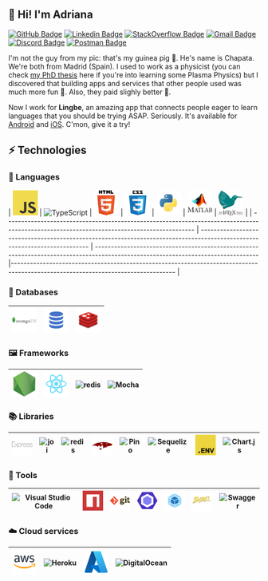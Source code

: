 ## :wave: Hi! I'm Adriana

[![GitHub Badge](https://img.shields.io/badge/-@amda-phd?style=flat-square&logo=GitHub&logoColor=white&color=blueviolet)](https://github.com/amda-phd)
[![Linkedin Badge](https://img.shields.io/badge/-Adriana%20Martin%20de%20Aguilera-blue?style=flat-square&logo=Linkedin&logoColor=white&link=https://www.linkedin.com/in/amda/)](https://www.linkedin.com/in/amda/)
[![StackOverflow Badge](https://img.shields.io/badge/-Stack%20Overflow-FE7A16?style=flat-square&logo=Stack-Overflow&logoColor=white)](https://stackoverflow.com/users/14979932/amda?tab=profile)
[![Gmail Badge](https://img.shields.io/badge/-adrianamdeaguilera@gmail.com-c14438?style=flat-square&logo=Gmail&logoColor=white&link=mailto:kanna6501@gmail.com)](mailto:adrianamdeaguilera@gmail.com)
[![Discord Badge](https://img.shields.io/badge/-amda-5865F2?style=flat-square&logo=Discord&logoColor=white)](https://discordapp.com/users/amda#5788/)
[![Postman Badge](https://img.shields.io/badge/-amdaPhD-f56d24?style=flat-square&logo=Postman&logoColor=white)](https://www.postman.com/amda)

I'm not the guy from my pic: that's my guinea pig :hamster:. He's name is Chapata. We're both from Madrid (Spain). I used to work as a physicist (you can check [my PhD thesis](https://e-archivo.uc3m.es/handle/10016/24978) here if you're into learning some Plasma Physics) but I discovered that building apps and services that other people used was much more fun :tada:. Also, they paid slighly better :money_with_wings:.

Now I work for **Lingbe**, an amazing app that connects people eager to learn languages that you should be trying ASAP. Seriously. It's available for [Android](https://play.google.com/store/apps/details?id=com.lingbe.app&hl=en&gl=US) and [iOS](https://apps.apple.com/us/app/lingbe/id1061633775). C'mon, give it a try!

## ⚡ Technologies

### :speech_balloon: Languages

| <img alt="JavaScript" title="JavaScript" width="50px" src="https://raw.githubusercontent.com/github/explore/master/topics/javascript/javascript.png"> | <img alt="TypeScript" title="TypeScript" width="50px" src="https://upload.wikimedia.org/wikipedia/commons/thumb/4/4c/Typescript_logo_2020.svg/768px-Typescript_logo_2020.svg.png?20210506173343"> | <img title="HTML" alt="HTML" width="50px" src="https://raw.githubusercontent.com/github/explore/master/topics/html/html.png">
| <img title="CSS" alt="CSS" width="50px" src="https://raw.githubusercontent.com/github/explore/master/topics/css/css.png"> | <img title="Python" alt="Python" width="50px" src="https://raw.githubusercontent.com/github/explore/master/topics/python/python.png" /> | <img title="MatLab" alt="MatLab" width="50px" src="https://raw.githubusercontent.com/github/explore/master/topics/matlab/matlab.png"> | <img title="LaTeX" alt="LaTeX" width="50px" src="https://raw.githubusercontent.com/github/explore/master/topics/latex/latex.png"> |
| ----------------------------------------------------------------------------------------------------------------------------------------- | ------------------------------------------------------------------------------------------------------------------------- | --------------------------------------------------------------------------------------------------------------------------------- |--------------------------------------------------------------------------------------------------------------------------------- |

### :floppy_disk: Databases

| <img title="MongoDB" alt="MongoDB" width="50px" src="https://raw.githubusercontent.com/github/explore/master/topics/mongodb/mongodb.png"> | <img title="SQL" alt="SQL" width="50px" src="https://raw.githubusercontent.com/github/explore/master/topics/sql/sql.png"> | <img title="redis" alt="redis" width="50px" src="https://raw.githubusercontent.com/github/explore/master/topics/redis/redis.png"> |
| ----------------------------------------------------------------------------------------------------------------------------------------- | ------------------------------------------------------------------------------------------------------------------------- | --------------------------------------------------------------------------------------------------------------------------------- |

### 🖼️ Frameworks

| <img title="Node.js" alt="Node.js" width="50px" src="https://raw.githubusercontent.com/github/explore/master/topics/nodejs/nodejs.png"> | <img title="React" alt="React" width="50px" src="https://raw.githubusercontent.com/github/explore/master/topics/react/react.png"> | <img title="redis" alt="redis" width="50px" src="https://seeklogo.com/images/J/jest-logo-F9901EBBF7-seeklogo.com.png"> | <img title="Mocha" alt="Mocha" width="50px" src="https://camo.githubusercontent.com/58045a79a69afea4cab1cea6def6d911fba3956cf5fd683addf41c032aa64088/68747470733a2f2f636c6475702e636f6d2f78465646784f696f41552e737667"> |
| --------------------------------------------------------------------------------------------------------------------------------------- | --------------------------------------------------------------------------------------------------------------------------------- | ---------------------------------------------------------------------------------------------------------------------- | ----------------------------------------------------------------------------------------------------------------------------------------------------------------------------------------------------------------------- |

### :books: Libraries

| <img title="Express" alt="Express" width="50px" src="https://raw.githubusercontent.com/github/explore/master/topics/express/express.png"> | <img title="joi" alt="joi" width="50px" src="https://hapi.dev/img/hapi.svg"> | <img title="redis" alt="redis" width="50px" src="https://joi.dev/img/joiLogo.jpg"> | <img title="Mongoose" alt="Mongoose" width="50px" src="https://raw.githubusercontent.com/github/explore/master/topics/mongoose/mongoose.png"> | <img title="Pino" alt="Pino" width="50px" src="https://getpino.io/pino-tree.png"> | <img title="Sequelize" alt="Sequelize" width="50px" src="https://brandslogos.com/wp-content/uploads/images/sequelize-logo-vector.svg"> | <img title="dotenv" alt="dotenv" width="50px" src="https://raw.githubusercontent.com/motdotla/dotenv/master/dotenv.png"> | <img title="Chart.js" alt="Chart.js" width="50px" src="https://www.chartjs.org/img/chartjs-logo.svg"> |
| ----------------------------------------------------------------------------------------------------------------------------------------- | ---------------------------------------------------------------------------- | ---------------------------------------------------------------------------------- | --------------------------------------------------------------------------------------------------------------------------------------------- | --------------------------------------------------------------------------------- | -------------------------------------------------------------------------------------------------------------------------------------- | ------------------------------------------------------------------------------------------------------------------------ | ----------------------------------------------------------------------------------------------------- |

### :wrench: Tools

| <img title="Visual Studio Code" alt="Visual Studio Code" width="50px" src="https://upload.wikimedia.org/wikipedia/commons/thumb/9/9a/Visual_Studio_Code_1.35_icon.svg/768px-Visual_Studio_Code_1.35_icon.svg.png?20210804221519"> | <img title="npm" alt="npm" width="50px" src="https://raw.githubusercontent.com/github/explore/master/topics/npm/npm.png"> | <img title="Git" alt="Git" width="50px" src="https://raw.githubusercontent.com/github/explore/master/topics/git/git.png"> | <img title="ESlint" alt="ESlint" width="50px" src="https://raw.githubusercontent.com/github/explore/master/topics/eslint/eslint.png"> | <img title="Webpack" alt="Webpack" width="50px" src="https://raw.githubusercontent.com/github/explore/master/topics/webpack/webpack.png"> | <img title="Babel" alt="Babel" width="50px" src="https://raw.githubusercontent.com/github/explore/master/topics/babel/babel.png"> | <img title="Swagger" alt="Swagger" width="50px" src="https://upload.wikimedia.org/wikipedia/commons/a/ab/Swagger-logo.png"> |
| --------------------------------------------------------------------------------------------------------------------------------------------------------------------------------------------------------------------------------- | ------------------------------------------------------------------------------------------------------------------------- | ------------------------------------------------------------------------------------------------------------------------- | ------------------------------------------------------------------------------------------------------------------------------------- | ----------------------------------------------------------------------------------------------------------------------------------------- | --------------------------------------------------------------------------------------------------------------------------------- | --------------------------------------------------------------------------------------------------------------------------- |

### :cloud: Cloud services

| <img alt="AWS" title="AWS" width="50px" src="https://raw.githubusercontent.com/github/explore/master/topics/aws/aws.png"> | <img title="Heroku" alt="Heroku" width="50px" src="https://img.icons8.com/color/48/000000/heroku.png"> | <img title="Microsoft Azure" alt="Microsoft Azure" width="50px" src="https://raw.githubusercontent.com/github/explore/master/topics/azure/azure.png"> | <img title="DigitalOcean" alt="DigitalOcean" width="50px" src="https://cdn.worldvectorlogo.com/logos/digitalocean-icon-1.svg"> |
| ------------------------------------------------------------------------------------------------------------------------- | ------------------------------------------------------------------------------------------------------ | ----------------------------------------------------------------------------------------------------------------------------------------------------- | ------------------------------------------------------------------------------------------------------------------------------ |
